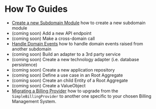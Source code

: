 # How To Guides

* [Create a new Subdomain Module](010-create-a-subdomain.md) how to create a new subdomain module
* (coming soon) Add a new API endpoint
* (coming soon) Make a cross-domain call
* [Handle Domain Events](090-handle-domain-events.md) how to handle domain events raised from another subdomain
* (coming soon) Build an adapter to a 3rd party service
* (coming soon) Create a new technology adapter (i.e. database persistence)
* (coming soon) Create a new application repository
* (coming soon) Define a use case in an Root Aggregate
* (coming soon) Create an child Entity of a Root Aggregate
* (coming soon) Create a ValueObject
* [Migrating a Billing Provider](900-migrate-billing-provider.md) how to upgrade from the `SimpleBillingProvider` to another one specific to your chosen Billing Management System.